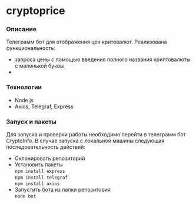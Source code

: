 # cryptoprice

### Описание
Телеграмм бот для отображения цен критовалют.
Реализована функциональность:
* запроса цены с помощью введения полного названия криптовалюты с маленькой буквы
* 

### Технологии
* Node js
* Axios, Telegraf, Express

### Запуск и пакеты

Для запуска и проверки работы необходимо перейти в телеграмм бот CryptoInfo. 
В случае запуска с локальной машины следующая последовательность действий:
* Склонировать репозиторий 
* Установить пакеты  
`npm install express`  
`npm install telegraf`  
`npm install axios`  
* Запустить бота из папки репозитория   
`node bot`


